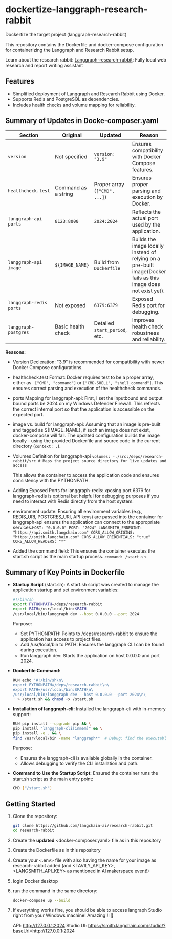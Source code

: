 # dockertize-langgraph-research-rabbit
Dockertize the target project (langgraph-research-rabbit)

This repository contains the Dockerfile and docker-compose configuration for containerizing the Langgraph and Research Rabbit setup.


Learn about the research rabbit: [Langgraph-research-rabbit](https://github.com/langchain-ai/research-rabbit): Fully local web research and report writing assistant

## Features
- Simplified deployment of Langgraph and Research Rabbit using Docker.
- Supports Redis and PostgreSQL as dependencies.
- Includes health checks and volume mapping for reliability.

## Summary of Updates in Docke-composer.yaml

| **Section**            | **Original**                | **Updated**                     | **Reason**                                                                                  |
|-------------------------|-----------------------------|----------------------------------|---------------------------------------------------------------------------------------------|
| `version`              | Not specified               | `version: "3.9"`                | Ensures compatibility with Docker Compose features.                                         |
| `healthcheck.test`     | Command as a string         | Proper array (`["CMD", ...]`)   | Ensures proper parsing and execution by Docker.                                             |
| `langgraph-api ports`  | `8123:8000`                 | `2024:2024`                     | Reflects the actual port used by the application.                                           |
| `langgraph-api image`  | `${IMAGE_NAME}`             | Build from `Dockerfile`         | Builds the image locally instead of relying on a pre-built image(Docker fails as this image does not exist yet).                          |
| `langgraph-redis ports`| Not exposed                | `6379:6379`                     | Exposed Redis port for debugging.                                                          |
| `langgraph-postgres`   | Basic health check          | Detailed `start_period`, etc.   | Improves health check robustness and reliability.                                           |

**Reasons:**
- Version Decleration: "3.9" is recommended for compatibility with newer Docker Compose configurations.
- healthcheck.test Format: Docker requires test to be a proper array, either as ``` ["CMD", "command"]``` or ```["CMD-SHELL", "shell_command"]```. This ensures correct parsing and execution of the healthcheck commands.
- ports Mapping for langgraph-api: First, I set the inputbound and output bound ports be 2024 on my Windows Defender Firewall. This reflects the correct internal port so that the application is accessible on the expected port.
- image vs. build for langgraph-api: Assuming that an image is pre-built and tagged as ${IMAGE_NAME}, if such an image does not exist, docker-compose will fail. The updated configuration builds the image locally - using the provided Dockerfile and source code in the current directory (```context: .```).

- Volumes Definition for langgraph-api ```volumes:
  -./src:/deps/research-rabbit/src # Maps the project source directory for live updates and access```

    This allows the container to access the application code and ensures consistency with the PYTHONPATH.
- Adding Exposed Ports for langgraph-redis: xposing port 6379 for langgraph-redis is optional but helpful for debugging purposes if you need to interact with Redis directly from the host system.
- environment update: Ensuring all environment variables (e.g., REDIS_URI, POSTGRES_URI, API keys) are passed into the container for langgraph-api ensures the application can connect to the appropriate services.```HOST: "0.0.0.0"
      PORT: "2024"
      LANGSMITH_ENDPOINT: "https://api.smith.langchain.com"
      CORS_ALLOW_ORIGINS: "https://smith.langchain.com"
      CORS_ALLOW_CREDENTIALS: "true"
      CORS_ALLOW_HEADERS: "*"```

- Added the command field: This ensures the container executes the start.sh script as the main startup process. ```command: /start.sh```


## Summary of Key Points in Dockerfile

- **Startup Script** (start.sh): A start.sh script was created to manage the application startup and set environment variables:

    ```bash
    #!/bin/sh
    export PYTHONPATH=/deps/research-rabbit
    export PATH=/usr/local/bin:$PATH
    /usr/local/bin/langgraph dev --host 0.0.0.0 --port 2024
    ```

    Purpose:
    - Set PYTHONPATH: Points to /deps/research-rabbit to ensure the application has access to project files.
    - Add /usr/local/bin to PATH: Ensures the langgraph CLI can be found during execution.
    - Run langgraph dev: Starts the application on host 0.0.0.0 and port 2024.

- **Dockerfile Command:**

  ```bash
  RUN echo '#!/bin/sh\n\
  export PYTHONPATH=/deps/research-rabbit\n\
  export PATH=/usr/local/bin:$PATH\n\
  /usr/local/bin/langgraph dev --host 0.0.0.0 --port 2024\n\
  ' > /start.sh && chmod +x /start.sh
  ```

- **Installation of langgraph-cli:** Installed the langgraph-cli with in-memory support:

  ```bash
  RUN pip install --upgrade pip && \
  pip install "langgraph-cli[inmem]" && \
  pip install -e . && \
  find /usr/local/bin -name "langgraph*"  # Debug: find the executable
  ```

  Purpose:
  -  Ensures the langgraph-cli is available globally in the container.
  -  Allows debugging to verify the CLI installation and path.

- **Command to Use the Startup Script:** Ensured the container runs the start.sh script as the main entry point:

   ```bash
  CMD ["/start.sh"]
   ```

## Getting Started
1. Clone the repository:

   ```bash
   git clone https://github.com/langchain-ai/research-rabbit.git
   cd research-rabbit
   ```

3. Create the **updated** <docker-composer.yaml> file as in this repository
4. Create the Dockerfile as in this repository
5. Create your <.env> file with also having the name for your image as research-rabbit added (and <TAVILY_API_KEY>, <LANGSMITH_API_KEY> as mentioned in AI makerspace event!)
6. login Docker desktop
7. run the command in the same directory:

   ```bash
   docker-compose up --build
   ```
9. If everything works fine, you should be able to access langraph Studio right from your Windows machine! Amazing!!! 🥳

    API: http://127.0.0.1:2024
    Studio UI: https://smith.langchain.com/studio/?baseUrl=http://127.0.0.1:2024
